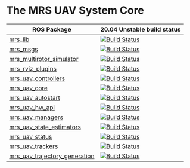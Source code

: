 # The MRS UAV System Core

| ROS Package                                                                               | 20.04 Unstable build status                                                                                                                                                         |
|-------------------------------------------------------------------------------------------|-------------------------------------------------------------------------------------------------------------------------------------------------------------------------------------|
| [mrs_lib](https://github.com/ctu-mrs/mrs_lib)                                             | [![Build Status](https://github.com/ctu-mrs/mrs_lib/workflows/ros_package_build/badge.svg)](https://github.com/ctu-mrs/mrs_lib/actions)                                             |
| [mrs_msgs](https://github.com/ctu-mrs/mrs_msgs)                                           | [![Build Status](https://github.com/ctu-mrs/mrs_msgs/workflows/ros_package_build/badge.svg)](https://github.com/ctu-mrs/mrs_msgs/actions)                                           |
| [mrs_multirotor_simulator](https://github.com/ctu-mrs/mrs_multirotor_simulator)           | [![Build Status](https://github.com/ctu-mrs/mrs_multirotor_simulator/workflows/ros_package_build/badge.svg)](https://github.com/ctu-mrs/mrs_multirotor_simulator/actions)           |
| [mrs_rviz_plugins](https://github.com/ctu-mrs/mrs_rviz_plugins)                           | [![Build Status](https://github.com/ctu-mrs/mrs_rviz_plugins/workflows/ros_package_build/badge.svg)](https://github.com/ctu-mrs/mrs_rviz_plugins/actions)                           |
| [mrs_uav_controllers](https://github.com/ctu-mrs/mrs_uav_controllers)                     | [![Build Status](https://github.com/ctu-mrs/mrs_uav_controllers/workflows/ros_package_build/badge.svg)](https://github.com/ctu-mrs/mrs_uav_controllers/actions)                     |
| [mrs_uav_core](https://github.com/ctu-mrs/mrs_uav_core)                                   | [![Build Status](https://github.com/ctu-mrs/mrs_uav_core/workflows/ros_package_build/badge.svg)](https://github.com/ctu-mrs/mrs_uav_core/actions)                                   |
| [mrs_uav_autostart](https://github.com/ctu-mrs/mrs_uav_autostart)                         | [![Build Status](https://github.com/ctu-mrs/mrs_uav_autostart/workflows/ros_package_build/badge.svg)](https://github.com/ctu-mrs/mrs_uav_autostart/actions)                         |
| [mrs_uav_hw_api](https://github.com/ctu-mrs/mrs_uav_hw_api)                               | [![Build Status](https://github.com/ctu-mrs/mrs_uav_hw_api/workflows/ros_package_build/badge.svg)](https://github.com/ctu-mrs/mrs_uav_hw_api/actions)                               |
| [mrs_uav_managers](https://github.com/ctu-mrs/mrs_uav_managers)                           | [![Build Status](https://github.com/ctu-mrs/mrs_uav_managers/workflows/ros_package_build/badge.svg)](https://github.com/ctu-mrs/mrs_uav_managers/actions)                           |
| [mrs_uav_state_estimators](https://github.com/ctu-mrs/mrs_uav_state_estimators)           | [![Build Status](https://github.com/ctu-mrs/mrs_uav_state_estimators/workflows/ros_package_build/badge.svg)](https://github.com/ctu-mrs/mrs_uav_state_estimators/actions)           |
| [mrs_uav_status](https://github.com/ctu-mrs/mrs_uav_status)                               | [![Build Status](https://github.com/ctu-mrs/mrs_uav_status/workflows/ros_package_build/badge.svg)](https://github.com/ctu-mrs/mrs_uav_status/actions)                               |
| [mrs_uav_trackers](https://github.com/ctu-mrs/mrs_uav_trackers)                           | [![Build Status](https://github.com/ctu-mrs/mrs_uav_trackers/workflows/ros_package_build/badge.svg)](https://github.com/ctu-mrs/mrs_uav_trackers/actions)                           |
| [mrs_uav_trajectory_generation](https://github.com/ctu-mrs/mrs_uav_trajectory_generation) | [![Build Status](https://github.com/ctu-mrs/mrs_uav_trajectory_generation/workflows/ros_package_build/badge.svg)](https://github.com/ctu-mrs/mrs_uav_trajectory_generation/actions) |
